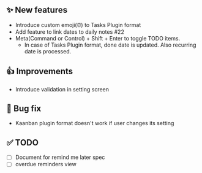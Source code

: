 ## ✨ New features

- Introduce custom emoji(⏰) to Tasks Plugin format
- Add feature to link dates to daily notes #22
- Meta(Command or Control) + Shift + Enter to toggle TODO items.
    - In case of Tasks Plugin format, done date is updated.  Also recurring date is processed.

## 👍 Improvements

- Introduce validation in setting screen

## 🐛 Bug fix

- Kaanban plugin format doesn't work if user changes its setting

## ✅ TODO

- [ ] Document for remind me later spec
- [ ] overdue reminders view